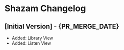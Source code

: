 # Shazam Changelog

## [Initial Version] - {PR_MERGE_DATE}

- Added: Library View
- Added: Listen View
